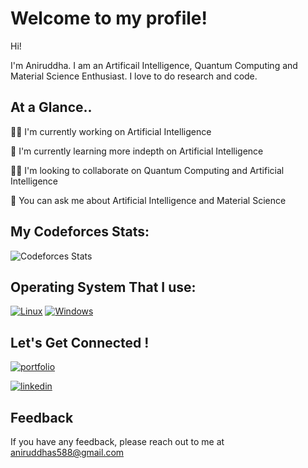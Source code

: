 
# Welcome to my profile!

Hi! 

I'm Aniruddha. I am an Artificail Intelligence, Quantum Computing and Material Science Enthusiast. I love to do research and code. 


## At a Glance..
👩‍💻 I'm currently working on Artificial Intelligence

🧠 I'm currently learning more indepth on Artificial Intelligence

👯‍♀️ I'm looking to collaborate on Quantum Computing and Artificial Intelligence

💬 You can ask me about Artificial Intelligence and Material Science 

## My Codeforces Stats:

![Codeforces Stats](https://codeforces-readme-stats.vercel.app/api/card?username=SarkarAniruddha)

## Operating System That I use: 

[![Linux](https://svgshare.com/i/Zhy.svg)](https://svgshare.com/i/Zhy.svg)
[![Windows](https://svgshare.com/i/ZhY.svg)](https://svgshare.com/i/ZhY.svg)



## Let's Get Connected !

[![portfolio](https://img.shields.io/badge/my_portfolio-000?style=for-the-badge&logo=ko-fi&logoColor=white)](https://sites.google.com/view/aniruddhasarkar/home?authuser=0)

[![linkedin](https://img.shields.io/badge/linkedin-0A66C2?style=for-the-badge&logo=linkedin&logoColor=white)](https://www.linkedin.com/in/sarkar-aniruddha/)

## Feedback

If you have any feedback, please reach out to me at aniruddhas588@gmail.com

